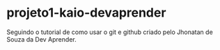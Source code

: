 # projeto1-kaio-devaprender
Seguindo o tutorial de como usar o git e github criado pelo Jhonatan de Souza da Dev Aprender.
